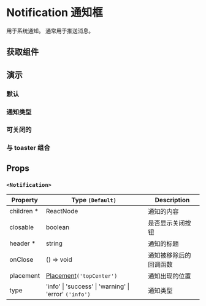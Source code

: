 # Notification 通知框

用于系统通知。 通常用于推送消息。

## 获取组件

<!--{include:<import-guide>}-->

## 演示

### 默认

<!--{include:`basic.md`}-->

### 通知类型

<!--{include:`type.md`}-->

### 可关闭的

<!--{include:`close.md`}-->

### 与 toaster 组合

<!--{include:`with-toaster.md`}-->

## Props

### `<Notification>`

| Property    | Type `(Default)`                                                   | Description            |
| ----------- | ------------------------------------------------------------------ | ---------------------- |
| children \* | ReactNode                                                          | 通知的内容             |
| closable    | boolean                                                            | 是否显示关闭按钮       |
| header \*   | string                                                             | 通知的标题             |
| onClose     | () => void                                                         | 通知被移除后的回调函数 |
| placement   | [Placement](#code-ts-placement-code)`('topCenter')`                | 通知出现的位置         |
| type        | 'info' &#124; 'success' &#124; 'warning' &#124; 'error' `('info')` | 通知类型               |

<!--{include:(_common/types/placement-toaster.md)}-->
